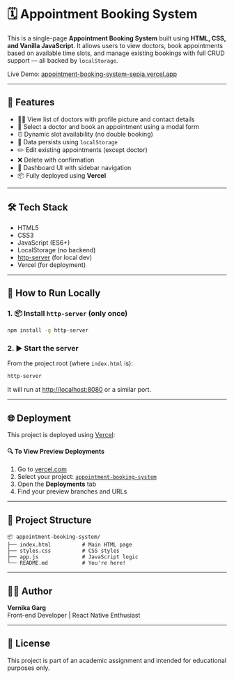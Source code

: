 # 🗓️ Appointment Booking System

This is a single-page **Appointment Booking System** built using **HTML, CSS, and Vanilla JavaScript**. It allows users to view doctors, book appointments based on available time slots, and manage existing bookings with full CRUD support — all backed by `localStorage`.

Live Demo: [appointment-booking-system-sepia.vercel.app](https://appointment-booking-system-7brrmsbr8-vernika-gargs-projects.vercel.app/)

---

## 🚀 Features

- 🧑‍⚕️ View list of doctors with profile picture and contact details
- 📅 Select a doctor and book an appointment using a modal form
- ⏰ Dynamic slot availability (no double booking)
- 💾 Data persists using `localStorage`
- ✏️ Edit existing appointments (except doctor)
- ❌ Delete with confirmation
- 🧭 Dashboard UI with sidebar navigation
- 📦 Fully deployed using **Vercel**

---

## 🛠️ Tech Stack

- HTML5
- CSS3
- JavaScript (ES6+)
- LocalStorage (no backend)
- [http-server](https://www.npmjs.com/package/http-server) (for local dev)
- Vercel (for deployment)

---

## 🧪 How to Run Locally

### 1. 📦 Install `http-server` (only once)

```bash
npm install -g http-server
```

### 2. ▶️ Start the server

From the project root (where `index.html` is):

```bash
http-server
```

It will run at [http://localhost:8080](http://localhost:8080) or a similar port.

---

## 🌐 Deployment

This project is deployed using [Vercel](https://vercel.com):

#### 🔍 To View Preview Deployments

1. Go to [vercel.com](https://vercel.com)
2. Select your project: [`appointment-booking-system`](https://vercel.com/vernika-gargs-projects/appointment-booking-system)
3. Open the **Deployments** tab
4. Find your preview branches and URLs

---

## 📁 Project Structure

```
📦 appointment-booking-system/
├── index.html          # Main HTML page
├── styles.css          # CSS styles
├── app.js              # JavaScript logic
└── README.md           # You're here!
```

---

## 🙋‍♀️ Author

**Vernika Garg**  
Front-end Developer | React Native Enthusiast

---

## 📃 License

This project is part of an academic assignment and intended for educational purposes only.
